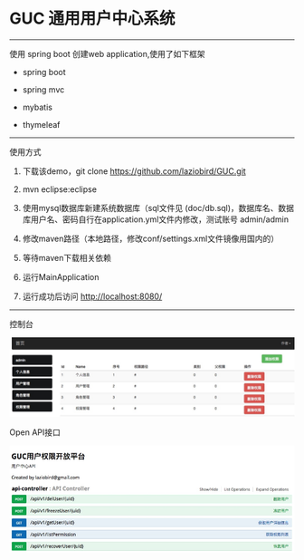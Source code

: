 # GUC 通用用户中心系统


************
使用 spring boot 创建web application,使用了如下框架

- spring boot

- spring mvc

- mybatis

- thymeleaf

************
使用方式

1. 下载该demo，git clone https://github.com/laziobird/GUC.git

2. mvn eclipse:eclipse

3. 使用mysql数据库新建系统数据库（sql文件见 (doc/db.sql)，数据库名、数据库用户名、密码自行在application.yml文件内修改，测试账号 admin/admin

4. 修改maven路径（本地路径，修改conf/settings.xml文件镜像用国内的）

5. 等待maven下载相关依赖

6. 运行MainApplication

7. 运行成功后访问 [http://localhost:8080/](http://localhost:8080/)  

************
控制台

![image](https://github.com/laziobird/GUC/blob/master/2.jpeg)

Open API接口

![image](https://github.com/laziobird/GUC/blob/master/1.jpeg)

